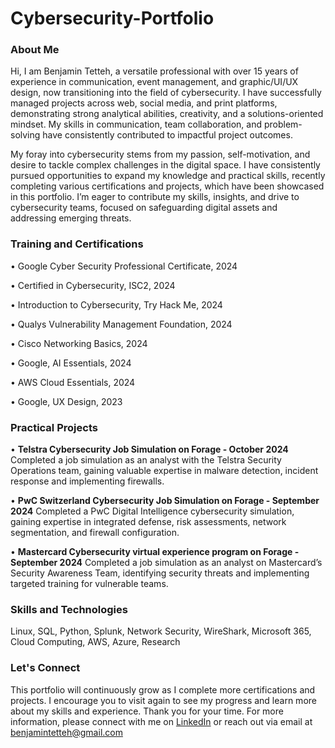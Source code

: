 # Cybersecurity-Portfolio


### About Me
Hi, I am Benjamin Tetteh, a versatile professional with over 15 years of experience in communication, event management, and graphic/UI/UX design, now transitioning into the field of cybersecurity. I have successfully managed projects across web, social media, and print platforms, demonstrating strong analytical abilities, creativity, and a solutions-oriented mindset. My skills in communication, team collaboration, and problem-solving have consistently contributed to impactful project outcomes.

My foray into cybersecurity stems from my passion, self-motivation, and desire to tackle complex challenges in the digital space. I have consistently pursued opportunities to expand my knowledge and practical skills, recently completing various certifications and projects, which have been showcased in this portfolio. I’m eager to contribute my skills, insights, and drive to cybersecurity teams, focused on safeguarding digital assets and addressing emerging threats.



### Training and Certifications

•	Google Cyber Security Professional Certificate, 2024

•	Certified in Cybersecurity, ISC2, 2024

•	Introduction to Cybersecurity, Try Hack Me, 2024

•	Qualys Vulnerability Management Foundation, 2024

•	Cisco Networking Basics, 2024

•	Google, AI Essentials, 2024

•	AWS Cloud Essentials, 2024

•	Google, UX Design, 2023



### Practical Projects
•	**Telstra Cybersecurity Job Simulation on Forage - October 2024**
  Completed a job simulation as an analyst with the Telstra Security Operations team, gaining valuable expertise in malware detection, incident response and implementing firewalls. 

•	**PwC Switzerland Cybersecurity Job Simulation on Forage - September 2024**
  Completed a PwC Digital Intelligence cybersecurity simulation, gaining expertise in integrated defense, risk assessments, network segmentation, and firewall configuration.

•	**Mastercard Cybersecurity virtual experience program on Forage - September 2024**
  Completed a job simulation as an analyst on Mastercard’s Security Awareness Team, identifying security threats and implementing targeted training for vulnerable teams.



### Skills and Technologies
Linux, SQL, Python, Splunk, Network Security, WireShark, Microsoft 365, Cloud Computing, AWS, Azure, Research



### Let's Connect
This portfolio will continuously grow as I complete more certifications and projects. I encourage you to visit again to see my progress and learn more about my skills and experience. Thank you for your time. For more information, please connect with me on [LinkedIn](https://www.linkedin.com/in/benjamintetteh/) or reach out via email at benjamintetteh@gmail.com


